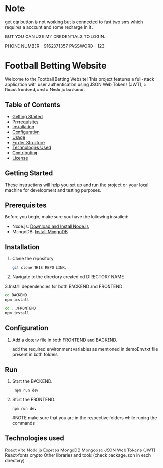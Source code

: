 # Note

get otp button is not working but is connected to fast two sms which requires a account and some recharge in it .

BUT YOU CAN USE MY CREDENTIALS TO LOGIN.

PHONE NUMBER - 9162871357
PASSWORD - 123

# Football Betting Website

Welcome to the Football Betting Website! This project features a full-stack application with user authentication using JSON Web Tokens (JWT), a React frontend, and a Node.js backend.

## Table of Contents

- [Getting Started](#getting-started)
- [Prerequisites](#prerequisites)
- [Installation](#installation)
- [Configuration](#configuration)
- [Usage](#usage)
- [Folder Structure](#folder-structure)
- [Technologies Used](#technologies-used)
- [Contributing](#contributing)
- [License](#license)

## Getting Started

These instructions will help you set up and run the project on your local machine for development and testing purposes.

## Prerequisites

Before you begin, make sure you have the following installed:

- Node.js: [Download and Install Node.js](https://nodejs.org/)
- MongoDB: [Install MongoDB](https://docs.mongodb.com/manual/installation/)

## Installation

1. Clone the repository:

   ```bash
   git clone THIS REPO LINK.

   ```

2. Navigate to the directory created
   cd DIRECTORY NAME

3.Install dependencies for both BACKEND and FRONTEND

```bash
cd BACKEND
npm install

cd ../FRONTEND
npm install
```

## Configuration

1.  Add a dotenv file in both FRONTEND and BACKEND.

    add the required environment variables as mentioned in demoEnv.txt file present in both folders

## Run

1. Start the BACKEND.
   ```bash
    npm run dev
   ```
2. Start the FRONTEND.
   ```bash
   npm run dev
   ```
   #NOTE make sure that you are in the respective folders while runing the commands

## Technologies used

React
Vite
Node.js
Express
MongoDB
Mongoose
JSON Web Tokens (JWT)
React-fonts
crypto
Other libraries and tools (check package.json in each directory)
